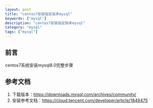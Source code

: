 ```yaml
---
layout: post
title: "centos7安装指定版本mysql"
keywords: ["mysql"]
description: "centos7安装指定版本mysql"
category: "mysql"
tags: ["mysql"]
---
```

## 前言
centos7系统安装mysql8.0完整步骤


## 参考文档
1. 下载版本：https://downloads.mysql.com/archives/community/
2. 安装参考文档：https://cloud.tencent.com/developer/article/1849475


